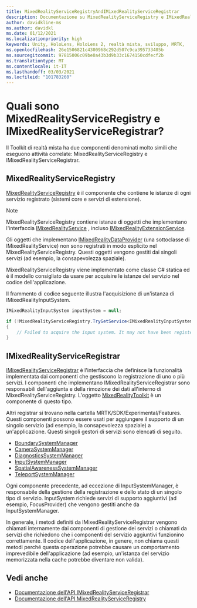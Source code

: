 ```yaml
---
title: MixedRealityServiceRegistryAndIMixedRealityServiceRegistrar
description: Documentazione su MixedRealityServiceRegistry e IMixedRealityServiceRegistrar
author: davidkline-ms
ms.author: davidkl
ms.date: 01/12/2021
ms.localizationpriority: high
keywords: Unity, HoloLens, HoloLens 2, realtà mista, sviluppo, MRTK,
ms.openlocfilehash: 26e1506821c4300968c292d507c9ca395733405b
ms.sourcegitcommit: 97815006c09be0a43b3d9b33c1674150cdfecf2b
ms.translationtype: MT
ms.contentlocale: it-IT
ms.lasthandoff: 03/03/2021
ms.locfileid: "101783260"
---
```

# <a name="what-are-the-mixedrealityserviceregistry-and-imixedrealityserviceregistrar"></a>Quali sono MixedRealityServiceRegistry e IMixedRealityServiceRegistrar?

Il Toolkit di realtà mista ha due componenti denominati molto simili che eseguono attività correlate: MixedRealityServiceRegistry e IMixedRealityServiceRegistrar.

## <a name="mixedrealityserviceregistry"></a>MixedRealityServiceRegistry

[MixedRealityServiceRegistry](xref:Microsoft.MixedReality.Toolkit.MixedRealityServiceRegistry) è il componente che contiene le istanze di ogni servizio registrato (sistemi core e servizi di estensione).

> [!NOTE]
> MixedRealityServiceRegistry contiene istanze di oggetti che implementano l'interfaccia [IMixedRealityService](xref:Microsoft.MixedReality.Toolkit.IMixedRealityService) , incluso [IMixedRealityExtensionService](xref:Microsoft.MixedReality.Toolkit.IMixedRealityExtensionService).
>
>Gli oggetti che implementano [IMixedRealityDataProvider](xref:Microsoft.MixedReality.Toolkit.IMixedRealityDataProvider) (una sottoclasse di IMixedRealityService) non sono registrati in modo esplicito nel MixedRealityServiceRegistry. Questi oggetti vengono gestiti dai singoli servizi (ad esempio, la consapevolezza spaziale).

MixedRealityServiceRegistry viene implementato come classe C# statica ed è il modello consigliato da usare per acquisire le istanze del servizio nel codice dell'applicazione.

Il frammento di codice seguente illustra l'acquisizione di un'istanza di IMixedRealityInputSystem.

```c#
IMixedRealityInputSystem inputSystem = null;

if (!MixedRealityServiceRegistry.TryGetService<IMixedRealityInputSystem>(out inputSystem))
{
    // Failed to acquire the input system. It may not have been registered
}
```

## <a name="imixedrealityserviceregistrar"></a>IMixedRealityServiceRegistrar

[IMixedRealityServiceRegistrar](xref:Microsoft.MixedReality.Toolkit.IMixedRealityServiceRegistrar) è l'interfaccia che definisce la funzionalità implementata dai componenti che gestiscono la registrazione di uno o più servizi. I componenti che implementano IMixedRealityServiceRegistrar sono responsabili dell'aggiunta e della rimozione dei dati all'interno di MixedRealityServiceRegistry. L'oggetto [MixedRealityToolkit](xref:Microsoft.MixedReality.Toolkit.MixedRealityToolkit) è un componente di questo tipo.

Altri registrar si trovano nella cartella MRTK/SDK/Experimental/Features. Questi componenti possono essere usati per aggiungere il supporto di un singolo servizio (ad esempio, la consapevolezza spaziale) a un'applicazione. Questi singoli gestori di servizi sono elencati di seguito.

- [BoundarySystemManager](xref:Microsoft.MixedReality.Toolkit.Experimental.Boundary.BoundarySystemManager)
- [CameraSystemManager](xref:Microsoft.MixedReality.Toolkit.Experimental.CameraSystem.CameraSystemManager)
- [DiagnosticsSystemManager](xref:Microsoft.MixedReality.Toolkit.Experimental.Diagnostics.DiagnosticsSystemManager)
- [InputSystemManager](xref:Microsoft.MixedReality.Toolkit.Experimental.Input.InputSystemManager)
- [SpatialAwarenessSystemManager](xref:Microsoft.MixedReality.Toolkit.Experimental.SpatialAwareness.SpatialAwarenessSystemManager)
- [TeleportSystemManager](xref:Microsoft.MixedReality.Toolkit.Experimental.Teleport.TeleportSystemManager)

Ogni componente precedente, ad eccezione di InputSystemManager, è responsabile della gestione della registrazione e dello stato di un singolo tipo di servizio. InputSystem richiede servizi di supporto aggiuntivi (ad esempio, FocusProvider) che vengono gestiti anche da InputSystemManager.

In generale, i metodi definiti da IMixedRealityServiceRegistrar vengono chiamati internamente dai componenti di gestione dei servizi o chiamati da servizi che richiedono che i componenti del servizio aggiuntivi funzionino correttamente. Il codice dell'applicazione, in genere, non chiama questi metodi perché questa operazione potrebbe causare un comportamento imprevedibile dell'applicazione (ad esempio, un'istanza del servizio memorizzata nella cache potrebbe diventare non valida).

## <a name="see-also"></a>Vedi anche

- [Documentazione dell'API IMixedRealityServiceRegistrar](xref:Microsoft.MixedReality.Toolkit.IMixedRealityServiceRegistrar)
- [Documentazione dell'API MixedRealityServiceRegistry](xref:Microsoft.MixedReality.Toolkit.MixedRealityServiceRegistry)
